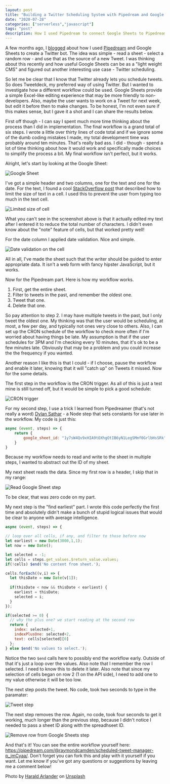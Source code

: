 ```yaml
---
layout: post
title: "Building a Twitter Scheduling System with Pipedream and Google Sheets"
date: "2020-07-28"
categories: ["serverless","javascript"]
tags: "post"
description: How I used Pipedream to connect Google Sheets to Pipedream
---
```


A few months ago, I [blogged](https://www.raymondcamden.com/2020/04/27/building-a-google-sheets-twitter-bot-with-pipedream) about how I used [Pipedream](https://pipedream.com) and Google Sheets to create a Twitter bot. The idea was simple - read a sheet - select a random row - and use that as the source of a new Tweet. I was thinking about this recently and how useful Google Sheets can be as a "light weight CMS" and figured out another interesting use case - Twitter scheduling.

So let me be clear that I know that Twitter already lets you schedule tweets. So does Tweetdeck, my preferred way of using Twitter. But I wanted to investigate how a different workflow could be used. Google Sheets provide a simple Excel-like editing experience that may be more friendly to non-developers. Also, maybe the user wants to work on a Tweet for next week, but edit it before then to make changes. To be honest, I'm not even sure if this makes sense, but I gave it a shot and I can share the results below.

First off though - I can say I spent much more time thinking about the process than I did in implementation. The final workflow is a grand total of six steps. I wrote a little over thirty lines of code total and if we ignore some of the dumb coding mistakes I made, my total development time was probably around ten minutes. That's really bad ass. I did - though - spend a lot of time thinking about how it would work and specifically made choices to simplify the process a bit. My final workflow isn't perfect, but it works. 

Alright, let's start by looking at the Google Sheet:

<p>
<img src="https://static.raymondcamden.com/images/2020/07/gs1.png" alt="Google Sheet" class="lazyload imgborder imgcenter">
</p>

I've got a simple header and two columns, one for the text and one for the date. For the text, I found a cool [StackOverflow post](https://webapps.stackexchange.com/questions/76174/how-to-limit-the-length-of-data-in-a-cell-in-google-sheets) that described how to limit the size of text in a cell. I used this to prevent the user from typing too much in the text cell.

<p>
<img src="https://static.raymondcamden.com/images/2020/07/gs2.png" alt="Limited size of cell" class="lazyload imgborder imgcenter">
</p>

What you can't see in the screenshot above is that it actually edited my text after I entered it to reduce the total number of characters. I didn't even know about the "note" feature of cells, but that worked pretty well! 

For the date column I applied date validation. Nice and simple.

<p>
<img src="https://static.raymondcamden.com/images/2020/07/gs3.png" alt="Date validation on the cell" class="lazyload imgborder imgcenter">
</p>

All in all, I've made the sheet such that the writer should be guided to enter appropriate data. It isn't a web form with fancy hipster JavaScript, but it works. 

Now for the Pipedream part. Here is how my workflow works.

1) First, get the entire sheet. 
2) Filter to tweets in the past, and remember the oldest one.
3) Tweet that one.
4) Delete that one.

So pay attention to step 2. I may have multiple tweets in the past, but I only tweet the oldest one. My thinking was that the user would be scheduling, at most, a few per day, and typically not ones very close to others. Also, I can set up the CRON schedule of the workflow to check more often if I'm worried about having things be late. My assumption is that if the user schedules for 3PM and I'm checking every 10 minutes, that it's ok to be a few minutes late. Obviously that may be a problem and you could increase the the frequency if you wanted. 

Another reason I like this is that I could - if I choose, pause the workflow and enable it later, knowing that it will "catch up" on Tweets it missed. Now for the some details.

The first step in the workflow is the CRON trigger. As all of this is just a test mine is still turned off, but it would be simple to pick a good schedule:

<p>
<img src="https://static.raymondcamden.com/images/2020/07/gs4.png" alt="CRON trigger" class="lazyload imgborder imgcenter">
</p>

For my second step, I use a trick I learned from Pipedreamer (that's not really a word) [Dylan Sathar](https://twitter.com/DylanSather) - a Node step that sets constants for use later in the workflow. My code is just this:

```js
async (event, steps) => {
	return {
  		google_sheet_id: "1y7sW4Qv9xHIA9tOXhgOtIB6yN1LegSMmf0GrlbHsSRk"
	}
}
```

Because my workflow needs to read and write to the sheet in multiple steps, I wanted to abstract out the ID of my sheet. 

My next sheet reads the data. Since my first row is a header, I skip that in my range:

<p>
<img src="https://static.raymondcamden.com/images/2020/07/gs5.png" alt="Read Google Sheet step" class="lazyload imgborder imgcenter">
</p>

To be clear, that was zero code on my part. 

My next step is the "find earliest" part. I wrote this code perfectly the first time and absolutely didn't make a bunch of stupid logical issues that would be clear to anyone with average intelligence.

```js
async (event, steps) => {

// loop over all cells, if any, and filter to those before now
let earliest = new Date(3000,1,1);
let now = new Date();

let selected = -1;
let cells = steps.get_values.$return_value.values;
if(!cells) $end('No content from sheet.');

cells.forEach((v,i) => {
  let thisDate = new Date(v[1]);
  
  if(thisDate < now && thisDate < earliest) {
    earliest = thisDate;
    selected = i;
  }
});

if(selected >= 0) {
  // why the plus one? we start reading at the second row
  return {
    index: selected+1, 
    indexPlusOne: selected+2,
    text: cells[selected][0]
  };
} else $end('No values to select.');

```

Notice the two `$end` calls here to possibly end the workflow early. Outside of that it's just a loop over the values. Also note that I remember the row I selected. I need to know this to delete it later. Also note that since my selection of cells began on row 2 (1 on the API side), I need to add one to my value otherwise it will be too low. 

The next step posts the tweet. No code, took two seconds to type in the paramater:

<p>
<img src="https://static.raymondcamden.com/images/2020/07/gs6.png" alt="Tweet step" class="lazyload imgborder imgcenter">
</p>

The next step removes the row. Again, no code, took four seconds to get it working, much longer than the previous step, because I didn't notice I needed to pass a sheet ID along with the spreadhseet ID.

<p>
<img src="https://static.raymondcamden.com/images/2020/07/gs7.png" alt="Remove row from Google Sheets step" class="lazyload imgborder imgcenter">
</p>

And that's it! You can see the entire workflow yourself here: <https://pipedream.com/@raymondcamden/scheduled-tweet-manager-p_jmCyaa/>. Don't forget you can fork this and play with it yourself if you want. Let me know if you've got any questions or suggestions by leaving me a comment below!

<span>Photo by <a href="https://unsplash.com/@arlandscape?utm_source=unsplash&amp;utm_medium=referral&amp;utm_content=creditCopyText">Harald Arlander</a> on <a href="https://unsplash.com/s/photos/cells?utm_source=unsplash&amp;utm_medium=referral&amp;utm_content=creditCopyText">Unsplash</a></span>